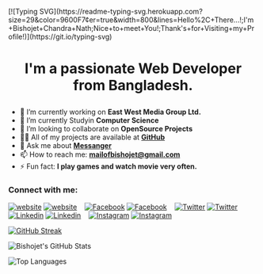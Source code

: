 <p>[![Typing SVG](https://readme-typing-svg.herokuapp.com?size=29&color=9600F7&center=true&width=800&lines=Hello%2C+There...!;I'm+Bishojet+Chandra+Nath;Nice+to+meet+You!;Thank's+for+Visiting+my+Profile!)](https://git.io/typing-svg)</p>

# <p align="center">I'm a passionate Web Developer from Bangladesh.</p>

- 🔭 I’m currently working on **East West Media Group Ltd.**
- 🌱 I’m currently Studyin **Computer Science**
- 👯 I’m looking to collaborate on **OpenSource Projects**
- 👨‍💻 All of my projects are available at **[GitHub](https://github.com/bishojet)**
- 💬 Ask me about **[Messanger](https://m.me/bishojetbd/)**
- 📫 How to reach me: **mailofbishojet@gmail.com**
- ⚡ Fun fact: **I play games and watch movie very often.**



### Connect with me:

[![website](./img/globe-light.svg)](https://bishojet.me#gh-light-mode-only)
[![website](./img/globe-dark.svg)](https://bishojet.me#gh-dark-mode-only)
&nbsp;&nbsp;
[![Facebook](./img/twitter-light.svg)](https://facebook.com/bishojetbd#gh-light-mode-only)
[![Facebook](./img/twitter-dark.svg)](https://facebook.com/bishojetbd#gh-dark-mode-only)
&nbsp;&nbsp;
[![Twitter](./img/twitter-light.svg)](https://twitter.com/bishojetdhaka#gh-light-mode-only)
[![Twitter](./img/twitter-dark.svg)](https://twitter.com/bishojetdhaka#gh-dark-mode-only)
&nbsp;&nbsp;
[![Linkedin](./img/linkedin-light.svg)](https://linkedin.com/in/bishojetchandranath#gh-light-mode-only)
[![Linkedin](./img/linkedin-dark.svg)](https://linkedin.com/in/bishojetchandranath#gh-dark-mode-only)
&nbsp;&nbsp;
[![Instagram](./img/instagram-light.svg)](https://instagram.com/bishojetchandranath#gh-light-mode-only)
[![Instagram](./img/instagram-dark.svg)](https://instagram.com/bishojetchandranath#gh-dark-mode-only)


[![GitHub Streak](http://github-readme-streak-stats.herokuapp.com?user=bishojet&theme=radical&hide_border=true&date_format=j%20M%5B%20Y%5D)](https://git.io/streak-stats)

![Bishojet's GitHub Stats](https://github-readme-stats.vercel.app/api?username=bishojet&show_icons=true&theme=radical)

![Top Languages](https://github-readme-stats.vercel.app/api/top-langs/?username=bishojet&show_icons=true&theme=radical)





